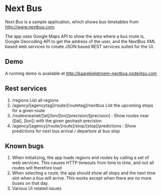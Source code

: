 # Next Bus

_Next Bus_ is a sample application, which shows bus timetables from http://www.nextbus.com.

The app uses Google Maps API to show the area where a bus route is, Google Geocoding API to get the address of the user,
and the NextBus XML based web services to create JSON based REST services suited for the UI.

## Demo

A running demo is available at http://kaarekjelstroem-nextbus.nodejitsu.com

## Rest services

1. /regions List all regions
2. /agency/[agencytag]/route/[routetag]/nextbus List the upcoming stops for a given route
3. /routesnearlat/[lat]/lon/[lon]/precision/[precision] : Show routes near ([lat], [lon]) with the given geohash precision
4. /agency/[agency]/route/[route]/stop/[stop]/predictions : Show predictions for next bus arrival / departure at bus stop

## Known bugs

1. When initializing, the app loads regions and routes by calling a set of web services. This causes HTTP timeouts from time to time, and not all routes will therefore load
2. When selecting a route, the app should show all stops and the next time slot when a bus will arrive. This works except when there are no more buses on that day.
3. Various UI related issues

